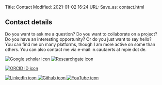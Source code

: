 Title: Contact
Modified: 2021-01-02 16:24
URL: 
Save_as: contact.html

<div class="row mt-3">
<div class="col-md-12">
<h2>Contact details</h2>

Do you want to ask me a question? Do you want to collaborate on a project? Do you have an interesting opportunity? Or do you just want to say hello? You can find me on many platforms, though I am more active on some than others. You can also contact me via e-mail: n.cautaerts at mpie dot de.

</div>
</div>


<div class="row mt-3">
<div class="col-md-12 d-flex justify-content-center">


<a href="https://scholar.google.com/citations?user=b0dHQdsAAAAJ&hl=en">
<img class="mediabutton" src="{static}/images/social_images/Google_Scholar_logo.svg" alt="Google scholar icon">
</a>

<a href="https://www.researchgate.net/profile/Niels_Cautaerts">
<img class="mediabutton" src="{static}/images/social_images/researchgate_color.svg" alt="Researchgate icon">
</a>

<span itemscope itemtype="https://schema.org/Person"><a itemprop="sameAs" content="https://orcid.org/0000-0002-6402-9879" href="https://orcid.org/0000-0002-6402-9879" target="orcid.widget" rel="me noopener noreferrer" style="vertical-align:top;"><img class="mediabutton" src="{static}/images/social_images/orcid.svg" alt="ORCID iD icon"></a></span>

<a href="https://www.linkedin.com/in/niels-cautaerts-a8a71142/">
<img class="mediabutton" src="{static}/images/social_images/linkedincolor.svg" alt="LinkedIn icon">
</a>

<a href="https://github.com/din14970">
<img class="mediabutton" src="{static}/images/social_images/Github.svg" alt="Github icon">
</a>

<a href="https://www.youtube.com/user/nickcorn93/featured">
<img class="mediabutton" src="{static}/images/social_images/youtube_color.svg" alt="YouTube icon">
</a>
<!--
<a href="https://orcid.org/0000-0001-2345-6789">
<img alt="ORCID logo" src="https://info.orcid.org/wp-content/uploads/2019/11/orcid_32x32.png" width="32" height="32" />
https://orcid.org/0000-0001-2345-6789
</a>
-->

</div>
</div>

